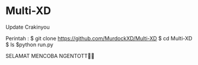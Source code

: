 # Multi-XD
Update Crakinyou


Perintah :
$ git clone https://github.com/MurdockXD/Multi-XD
$ cd Multi-XD
$ ls
$python run.py

SELAMAT MENCOBA NGENTOTT🤗🗿
